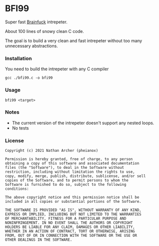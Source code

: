 # BFI99

Super fast [Brainfuck](https://en.wikipedia.org/wiki/Brainfuck) intrepeter.

About 100 lines of snowy clean C code.

The goal is to build a very clean and fast intrepeter without too many unnecessary abstractions.

### Installation
You need to build the intrepeter with any C compiler
```
gcc ./bfi99.c -o bfi99
```

### Usage
```
bfi99 <target>
```

### Notes
* The current version of the intrepeter doesn't support any nested loops.
* No tests

### License
```
Copyright (c) 2021 Nathan Archer (pheianox)

Permission is hereby granted, free of charge, to any person
obtaining a copy of this software and associated documentation
files (the "Software"), to deal in the Software without
restriction, including without limitation the rights to use,
copy, modify, merge, publish, distribute, sublicense, and/or sell
copies of the Software, and to permit persons to whom the
Software is furnished to do so, subject to the following
conditions:

The above copyright notice and this permission notice shall be
included in all copies or substantial portions of the Software.

THE SOFTWARE IS PROVIDED "AS IS", WITHOUT WARRANTY OF ANY KIND,
EXPRESS OR IMPLIED, INCLUDING BUT NOT LIMITED TO THE WARRANTIES
OF MERCHANTABILITY, FITNESS FOR A PARTICULAR PURPOSE AND
NONINFRINGEMENT. IN NO EVENT SHALL THE AUTHORS OR COPYRIGHT
HOLDERS BE LIABLE FOR ANY CLAIM, DAMAGES OR OTHER LIABILITY,
WHETHER IN AN ACTION OF CONTRACT, TORT OR OTHERWISE, ARISING
FROM, OUT OF OR IN CONNECTION WITH THE SOFTWARE OR THE USE OR
OTHER DEALINGS IN THE SOFTWARE.
```


